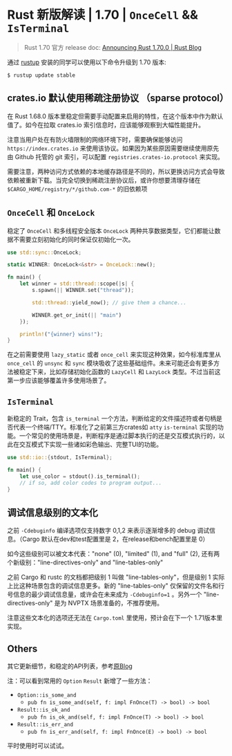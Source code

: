 # Rust 新版解读 | 1.70 | `OnceCell` && `IsTerminal`

> Rust 1.70 官方 release doc: [Announcing Rust 1.70.0 | Rust Blog](https://blog.rust-lang.org/2023/06/01/Rust-1.70.0.html)

通过 [rustup](https://www.rust-lang.org/tools/install) 安装的同学可以使用以下命令升级到 1.70 版本:

```shell
$ rustup update stable
```

## crates.io 默认使用稀疏注册协议 （sparse protocol）

在 Rust 1.68.0 版本里稳定但需要手动配置来启用的特性，在这个版本中作为默认值了。如今在拉取 crates.io 索引信息时，应该能够观察到大幅性能提升。

注意当用户处在有防火墙限制的网络环境下时，需要确保能够访问 `https://index.crates.io` 来使用该协议。如果因为某些原因需要继续使用原先由 Github 托管的 git 索引，可以配置 `registries.crates-io.protocol` 来实现。

需要注意，两种访问方式依赖的本地缓存路径是不同的，所以更换访问方式会导致依赖被重新下载。当完全切换到稀疏注册协议后，或许你想要清理存储在 `$CARGO_HOME/registry/*/github.com-*` 的旧依赖项


## `OnceCell` 和 `OnceLock`

稳定了 `OnceCell` 和多线程安全版本 `OnceLock` 两种共享数据类型，它们都能让数据不需要立刻初始化的同时保证仅初始化一次。

```rust
use std::sync::OnceLock;

static WINNER: OnceLock<&str> = OnceLock::new();

fn main() {
    let winner = std::thread::scope(|s| {
        s.spawn(|| WINNER.set("thread"));

        std::thread::yield_now(); // give them a chance...

        WINNER.get_or_init(|| "main")
    });

    println!("{winner} wins!");
}
```

在之前需要使用 `lazy_static` 或者 `once_cell` 来实现这种效果，如今标准库里从 `once_cell` 的 `unsync` 和 `sync` 模块吸收了这些基础组件。未来可能还会有更多方法被稳定下来，比如存储初始化函数的 `LazyCell` 和 `LazyLock` 类型。不过当前这第一步应该能够覆盖许多使用场景了。

## `IsTerminal`

新稳定的 Trait，包含 `is_terminal` 一个方法，判断给定的文件描述符或者句柄是否代表一个终端/TTY。标准化了之前第三方crates如 `atty` `is-terminal` 实现的功能。一个常见的使用场景是，判断程序是通过脚本执行的还是交互模式执行的，以此在交互模式下实现一些诸如彩色输出、完整TUI的功能。

```rust
use std::io::{stdout, IsTerminal};

fn main() {
    let use_color = stdout().is_terminal();
    // if so, add color codes to program output...
}
```

## 调试信息级别的文本化

之前 `-Cdebuginfo` 编译选项仅支持数字 0,1,2 来表示逐渐增多的 debug 调试信息。（Cargo 默认在dev和test配置里是 2，在release和bench配置里是 0）

如今这些级别可以被文本代表："none" (0), "limited" (1), and "full" (2), 还有两个新级别："line-directives-only" and "line-tables-only"

之前 Cargo 和 rustc 的文档都把级别 1 叫做 "line-tables-only"，但是级别 1 实际上比这种场景包含的调试信息更多。新的 "line-tables-only" 仅保留的文件名和行号信息的最少调试信息量，或许会在未来成为 `-Cdebuginfo=1` 。另外一个 "line-directives-only" 是为 NVPTX 场景准备的，不推荐使用。

注意这些文本化的选项还无法在 `Cargo.toml` 里使用，预计会在下一个 1.71版本里实现。


## Others

其它更新细节，和稳定的API列表，参考[原Blog](https://blog.rust-lang.org/2023/06/01/Rust-1.70.0.html#stabilized-apis)

注：可以看到常用的 `Option` `Result` 新增了一些方法：

* `Option::is_some_and` 
    * `pub fn is_some_and(self, f: impl FnOnce(T) -> bool) -> bool`
* `Result::is_ok_and`
    * `pub fn is_ok_and(self, f: impl FnOnce(T) -> bool) -> bool`
* `Result::is_err_and`
    * `pub fn is_err_and(self, f: impl FnOnce(E) -> bool) -> bool`

平时使用时可以试试。